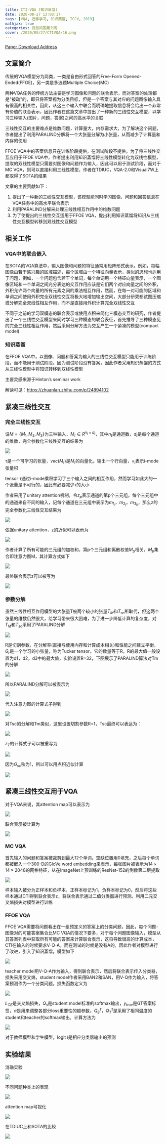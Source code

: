 ```yaml
---
title: CTI-VQA [知识蒸馏]
date: 2020-08-27 13:08:17
tags: [VQA, 迁移学习, 知识蒸馏, ICCV, 2019]
mathjax: true
categories: 视觉问答藏书阁
cover: /2020/08/27/CTIVQA/16.png
---
```


[Paper Download Address](https://arxiv.org/abs/1909.11874)

## 文章简介

传统的VQA模型分为两类，一类是自由形式回答的Free-Form Opened-Ended(FFOE)，另一类是多选题Multiple Choice(MC)

两种VQA任务的传统方法主要是学习图像和问题的联合表示，而对答案的处理都是"被动"的，即只将答案视为分类目标，但是一个答案与其对应的问题图像输入具有很高的相关性，因此，从这三个输入中联合而明确地提取信息将会给出一个非常有价值的联合表示，因此作者在这篇文章中提出了一种新的三线性交互模型，以学习三种输入(图片，问题，答案)之间的高水平的关联

三线性交互的主要难点是维数问题，计算量大，内存需求大，为了解决这个问题，作者提出了利用PARALIND分解将一个大张量分解为小张量，从而减少了计算量和内存的使用

FFOE VQA中的答案信息只在训练阶段提供，在测试阶段不提供，为了将三线性交互应用于FFOE VQA中，作者提出利用知识蒸馏将三线性模型转化为双线性模型，提取的双线性模型只需要对图像和问题作为输入，因此可以用于测试阶段，而对于MC VQA，则可以直接利用三线性模型，作者在TDIUC，VQA-2.0和Visual7W上都取得了SOTA的结果

文章的主要贡献如下：

1. 提出了一种新的三线性交互模型，该模型能同时学习图像、问题和回答信息在VQA任务中的高水平联合表示
2. 利用PARALIND分解来处理三线性相互作用中的维数问题
3. 为了使提出的三线性交互适用于FFOE VQA，提出利用知识蒸馏将知识从三线性交互模型转移到双线性交互模型

## 相关工作

### VQA中的联合嵌入

在SOTA的VQA算法中，输入图像和问题的特征通常用矩阵形式表示。例如，每幅图像由若干感兴趣的区域描述，每个区域由一个特征向量表示，类似的思想也适用于问题，例如，一个问题包含若干个单词，每个单词用一个特征向量表示，一个图像区域和一个单词之间充分表达的交互作用应该是它们两个对应向量之间的外积，外积允许两个向量的所有元素之间的乘法相互作用，然而，在每一对可能的区域和单词之间使用外积完全双线性交互将极大地增加输出空间，大部分研究都试图压缩或分解完全双线性相互作用，而不是直接用外积计算完全双线性交互

不同于之前的学习双模态的联合表示或使用点积来简化三模态交互的研究，作者提出了一个三线性交互模型来同时学习三种模态的联合表征，首先推导了三种模态见的完全三线性相互作用，然后采用分解方法为交互产生一个紧凑的模型(compact model)

### 知识蒸馏

在FFOE VQA中，以图像、问题和答案为输入的三线性交互模型只能用于训练阶段，而不能用于测试阶段，因为测试阶段没有答案，因此作者采用知识蒸馏的方式从三线性模型中将知识转移到双线性模型

主要灵感来源于Hinton’s seminar work

解读可见：https://zhuanlan.zhihu.com/p/24894102

## 紧凑三线性交互

### 完全三线性交互

设$M=\{M_1,M_2,M_3\}$为三种输入，$M_t \in R^{n_t \times d_t}$，其中$n_t$是通道数，$d_t$是每个通道的维数，完全参数化三线性交互的结果为

![](1.png)

$\tau$是一个可学习的张量，$vec(M_t)$是$M_t$的向量化，输出一个行向量，$\times_i$表示i-mode张量积

tensor $\tau$通过i-mode乘积学习了三个输入之间的相互作用，然而学习如此大的一个张量是不可行的，因此有必要减少$\tau$的大小

作者采用了unitary attention机制，令$z_p$表示通道的第p个三元组，每个三元组中的通道来自不同的输入，记每个通道在三元组中表示为$m_{1_i}$，$m_{2_j}$，$m_{3_k}$，那么z的完全参数化三线性交互结果为

![](2.png)

依据unitary attention，z的近似可以表示为

![](3.png)

作者计算了所有可能的三元组的加权和，第p个三元组和离散权值$M_p$相关，$M_p$集合即注意力图M，其计算方式如下

![](4.png)

最终联合表示z可以被写为

![](5.png)

### 参数分解

虽然三线性相互作用模型的大张量T被两个较小的张量$T_M$和$T_{sc}$所取代，但这两个张量的维数仍然很大，给学习带来很大困难，为了进一步降低计算的复杂度，对$T_M$和$T_{sc}$采用了PARALIND分解

![](6.png)

R是切割参数，在分解率(直接与使用内存和计算成本相关)和性能之间建立平衡，$G_r$是一个学习的小张量，称为Tucker tensor，它的数量等于R，R的最大值一般设置为d1，d2，d3中的最大值，实验设置R=32，下图展示了PARALIND算法对Tm的分解

![](7.png)

所以PARALIND分解可以被表示为

![](8.png)

代入注意力图的计算式子得到

![](9.png)

对Tsc的分解和Tm类似，这里设置切割参数R=1，Tsc最终可以表达为：

![](10.png)

$z_T$的计算式子可以被重写为

![](11.png)

因为$G_{sc}$秩为1，所以可以用点积近似计算

![](12.png)

## 紧凑三线性交互用于VQA

对于VQA来说，其attention map可以表示为

![](13.png)

联合表示被计算为

![](14.png)

### MC VQA

首先输入的问题和答案被裁剪到最大12个单词，空缺位置用0填充，之后每个单词都被嵌入一个300-D的GloVe word embedding来表示，每张图片被表示为$14\times14\times2048$的网格特征，从在ImageNet上预训练的ResNet-152的倒数第二层提取

![](15.png)

样本输入被分为正样本和负样本，正样本标记为1，负样本标记为0，然后将这些样本通过CTI得到联合表示z，将联合表示通过二值分类器进行预测。利用二元交叉熵损失对模型进行训练

### FFOE VQA

FFOE VQA需要将问题看出在一组预定义的答案上的分类问题，因此，每个问题-图像对的可能答案集合比MC VQA的情况下要多，对于每个问题图像输入，模型从其答案列表中获取所有可能的答案来计算联合表示，这将导致很高的计算成本，CTI在输入的时候要求V-Q-A，而在测试的时候是没有A的，因此作者对模型进行了改进，引入了知识蒸馏，模型如下

![](16.png)

teacher model用V-Q-A作为输入，得到联合表示，然后将联合表示传入分类器，损失采用交叉熵，student model作者采用BAN2和SAN，用V-Q作为输入，将答案预测作为一个分类问题，损失函数定义为

![](17.png)

$L_{CE}$是交叉熵损失，$Q_s$是student model标准的softmax输出，$y_{true}$是GT答案标签，$\alpha$是用来调整各部分loss重要性的超参数，$Q_S^\tau$，$Q_T^\tau$是采用了相同温度的student和teacher的softmax输出，计算方法为

![](18.png)

对于教师模型和学生模型，logit $l$是相应分类器输出的预测

## 实验结果

消融实验

![](19.png)

不同问题种类上的表现

![](20.png)

attention map可视化

![](21.png)

在TDIUC上和SOTA的比较

![](22.png)












